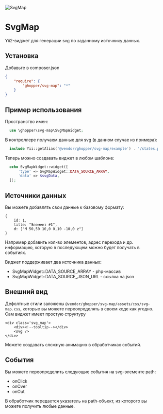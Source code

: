 ![SvgMap](https://preview.ibb.co/jMWOnw/Screenshot_20171207_161726.png "Yii2 widget for svg-map construction")


# SvgMap

Yii2-виджет для генерации svg по заданному источнику данных.

## Установка
Добавьте в composer.json
```json
{
    "require": {
        "ghopper/svg-map": "*"
    }
}
```

## Пример использования
Пространство имен:
```php
  use \ghopper\svg-map\SvgMapWidget;
```
В контроллере получаем данные для svg (в данном случае из примера):
```php
  include Yii::getAlias('@vendor/ghopper/svg-map/example') . "/states.php";
```
Теперь можно создавать виджет в любом шаблоне:
```php
  echo SvgMapWidget::widget([
      'type' => SvgMapWidget::DATA_SOURCE_ARRAY,
      'data' => $svgData,
  ]);
```

## Источники данных
Вы можете добавлять свои данные к базовому формату:

```
{
    id: 1,
    title: "Элемент #1",
    d: ["M 50,50 10,0 0,10 -10,0 z"]
}

```
Например добавить кол-во элементов, адрес перехода и др. информацию, которую в последующем можно будет получать в событиях.

Виджет поддерживает два источника данных:
 * SvgMapWidget::DATA_SOURCE_ARRAY - php-массив
 * SvgMapWidget::DATA_SOURCE_JSON_URL - ссылка на json

## Внешний вид
Дефолтные стили заложены `@vendor/ghopper/svg-map/assets/css/svg-map.css`, которые вы можете переопределять в своем коде как угодно. Сам виджет имеет простую структуру
```
<div class='svg_map'>
    <div><!--tooltip--></div>
    <svg />
</div>
```
Можете создавать сложную анимацию в обработчиках событий.

## События
Вы можете переопределить следующие события на svg-элементе path:

 * onClick
 * onOver
 * onOut

В обработчик передается указатель на path-объект, из которого вы можете получить любые данные.
